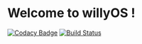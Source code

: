 # Welcome to willyOS !
[![Codacy Badge](https://api.codacy.com/project/badge/Grade/3a86f842ba694ea99e001763e7d2571e)](https://www.codacy.com/app/colunga91/willyOS?utm_source=github.com&amp;utm_medium=referral&amp;utm_content=ZenMaster91/willyOS&amp;utm_campaign=Badge_Grade)
[![Build Status](https://travis-ci.org/ZenMaster91/willyOS.svg?branch=development)](https://travis-ci.org/ZenMaster91/willyOS)

